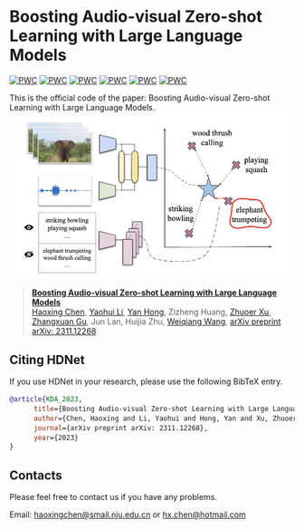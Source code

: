 # Boosting Audio-visual Zero-shot Learning with Large Language Models

[![PWC](https://img.shields.io/endpoint.svg?url=https://paperswithcode.com/badge/boosting-audio-visual-zero-shot-learning-with/gzsl-video-classification-on-activitynet-gzsl)](https://paperswithcode.com/sota/gzsl-video-classification-on-activitynet-gzsl?p=boosting-audio-visual-zero-shot-learning-with)
[![PWC](https://img.shields.io/endpoint.svg?url=https://paperswithcode.com/badge/boosting-audio-visual-zero-shot-learning-with/gzsl-video-classification-on-activitynet-gzsl-1)](https://paperswithcode.com/sota/gzsl-video-classification-on-activitynet-gzsl-1?p=boosting-audio-visual-zero-shot-learning-with)
[![PWC](https://img.shields.io/endpoint.svg?url=https://paperswithcode.com/badge/boosting-audio-visual-zero-shot-learning-with/gzsl-video-classification-on-ucf-gzsl-cls)](https://paperswithcode.com/sota/gzsl-video-classification-on-ucf-gzsl-cls?p=boosting-audio-visual-zero-shot-learning-with)
[![PWC](https://img.shields.io/endpoint.svg?url=https://paperswithcode.com/badge/boosting-audio-visual-zero-shot-learning-with/gzsl-video-classification-on-ucf-gzsl-main)](https://paperswithcode.com/sota/gzsl-video-classification-on-ucf-gzsl-main?p=boosting-audio-visual-zero-shot-learning-with)
[![PWC](https://img.shields.io/endpoint.svg?url=https://paperswithcode.com/badge/boosting-audio-visual-zero-shot-learning-with/gzsl-video-classification-on-vggsound-gzsl)](https://paperswithcode.com/sota/gzsl-video-classification-on-vggsound-gzsl?p=boosting-audio-visual-zero-shot-learning-with)
[![PWC](https://img.shields.io/endpoint.svg?url=https://paperswithcode.com/badge/boosting-audio-visual-zero-shot-learning-with/gzsl-video-classification-on-vggsound-gzsl-1)](https://paperswithcode.com/sota/gzsl-video-classification-on-vggsound-gzsl-1?p=boosting-audio-visual-zero-shot-learning-with)

This is the official code of the paper: Boosting Audio-visual Zero-shot Learning with Large Language Models.
![](Doc/av.jpg)
> [**Boosting Audio-visual Zero-shot Learning with Large Language Models**](https://arxiv.org/abs/2311.12268)               
> [Haoxing Chen](https://scholar.google.com/citations?hl=zh-CN&pli=1&user=BnS7HzAAAAAJ), [Yaohui Li](https://scholar.google.com/citations?user=pC2kmQoAAAAJ&hl=zh-CN), [Yan Hong](https://scholar.google.com/citations?user=ztq5-xcAAAAJ&hl=zh-CN), Zizheng Huang, [Zhuoer Xu](https://scholar.google.com/citations?user=na24qQoAAAAJ&hl=zh-CN&oi=ao), [Zhangxuan Gu](https://scholar.google.com/citations?user=Wkp3s68AAAAJ&hl=zh-CN&oi=ao), Jun Lan, Huijia Zhu, [Weiqiang Wang](https://scholar.google.com/citations?hl=zh-CN&user=yZ5iffAAAAAJ), [arXiv preprint arXiv: 2311.12268](https://arxiv.org/abs/2311.12268) 

## Citing HDNet
If you use HDNet in your research, please use the following BibTeX entry.

```BibTeX
@article{KDA_2023,
      title={Boosting Audio-visual Zero-shot Learning with Large Language Models},
      author={Chen, Haoxing and Li, Yaohui and Hong, Yan and Xu, Zhuoer and Gu, Zhangxuan and Lan, Jun and Zhu, Huijia and Wang, Weiqiang},
      journal={arXiv preprint arXiv: 2311.12268},
      year={2023}
}
```

## Contacts
Please feel free to contact us if you have any problems.

Email: [haoxingchen@smail.nju.edu.cn](haoxingchen@smail.nju.edu.cn) or [hx.chen@hotmail.com](chen@hotmail.com)
